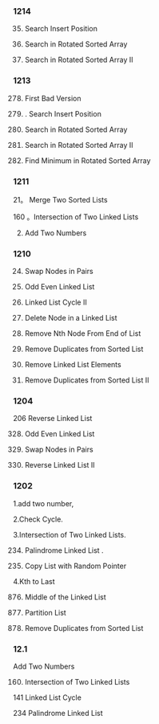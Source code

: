 

### 1214

35. Search Insert Position 

33. Search in Rotated Sorted Array

81. Search in Rotated Sorted Array II 


### 1213

278. First Bad Version

35. . Search Insert Position

33. Search in Rotated Sorted Array

81. Search in Rotated Sorted Array II 

 153. Find Minimum in Rotated Sorted Array 

### 1211

21。 Merge Two Sorted Lists

160 。Intersection of Two Linked Lists

2. Add Two Numbers

### 1210

24. Swap Nodes in Pairs

328. Odd Even Linked List

 142. Linked List Cycle II
 
237. Delete Node in a Linked List

19. Remove Nth Node From End of List

83. Remove Duplicates from Sorted List

203. Remove Linked List Elements

82. Remove Duplicates from Sorted List II

### 1204

206	Reverse Linked List

328. Odd Even Linked List

24. Swap Nodes in Pairs

92. Reverse Linked List II

### 1202

1.add two number, 

2.Check Cycle. 

3.Intersection of Two Linked Lists. 

234. Palindrome Linked List .  

138. Copy List with Random Pointer

4.Kth to Last

 876. Middle of the Linked List
 
86. Partition List

83. Remove Duplicates from Sorted List

### 12.1

Add Two Numbers

160. Intersection of Two Linked Lists

141	Linked List Cycle    

234 Palindrome Linked List    
